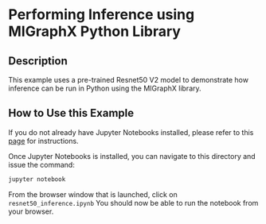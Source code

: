# Performing Inference using MIGraphX Python Library

## Description

This example uses a pre-trained Resnet50 V2 model to demonstrate how inference can be run in Python using the MIGraphX library.

## How to Use this Example

If you do not already have Jupyter Notebooks installed, please refer to this [page](https://jupyter.org/install) for instructions.

Once Jupyter Notebooks is installed, you can navigate to this directory and issue the command:

```bash
jupyter notebook
```

From the browser window that is launched, click on `resnet50_inference.ipynb`
You should now be able to run the notebook from your browser.
